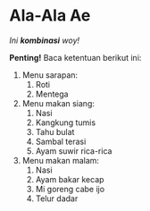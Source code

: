# Ala-Ala Ae

*Ini **kombinasi** woy!*

**Penting!** Baca ketentuan berikut ini:
1. Menu sarapan:
   1. Roti
   2. Mentega
2. Menu makan siang:
   1. Nasi
   2. Kangkung tumis
   3. Tahu bulat
   4. Sambal terasi
   5. Ayam suwir rica-rica
3. Menu makan malam:
   1. Nasi
   2. Ayam bakar kecap
   3. Mi goreng cabe ijo
   4. Telur dadar